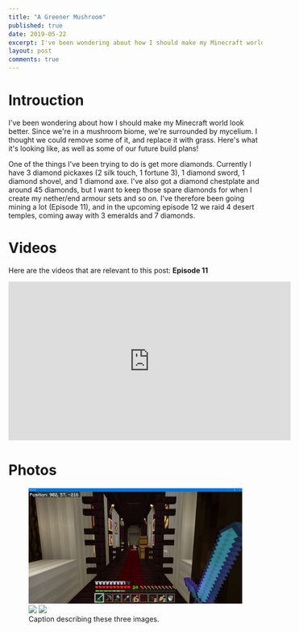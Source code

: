 ```yaml
---
title: "A Greener Mushroom"
published: true
date: 2019-05-22
excerpt: I've been wondering about how I should make my Minecraft world look better. Since we're in a mushroom biome, we're surrounded by mycelium. I thought we could remove some of it, and replace it with grass. Here's what it's looking like, as well as some of our future build plans!
layout: post
comments: true
---
```


# Introuction
I've been wondering about how I should make my Minecraft world look better. Since we're in a mushroom biome, we're surrounded by mycelium. I thought we could remove some of it, and replace it with grass. Here's what it's looking like, as well as some of our future build plans!

One of the things I've been trying to do is get more diamonds. Currently I have 3 diamond pickaxes (2 silk touch, 1 fortune 3), 1 diamond sword, 1 diamond shovel, and 1 diamond axe. I've also got a diamond chestplate and around 45 diamonds, but I want to keep those spare diamonds for when I create my nether/end armour sets and so on. I've therefore been going mining a lot (Episode 11), and in the upcoming episode 12 we raid 4 desert temples, coming away with 3 emeralds and 7 diamonds.

# Videos
Here are the videos that are relevant to this post:
__Episode 11__
<iframe width="560" height="315" src="https://www.youtube.com/embed/3Uvw_byWZ_o" frameborder="0" allow="accelerometer; autoplay; encrypted-media; gyroscope; picture-in-picture" allowfullscreen></iframe>


# Photos
<figure class="third">
	<img src="assets/img/Minecraft 23_05_2019 8_26_51 AM.png">
	<img src="/img/Minecraft 23_05_2019 8_26_51 AM.png">
	<img src="/img/image-filename-3.jpg">
	<figcaption>Caption describing these three images.</figcaption>
</figure>
